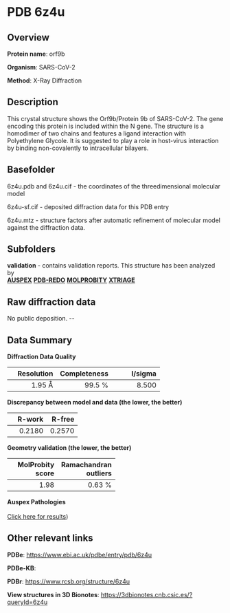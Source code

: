 # PDB 6z4u

## Overview

**Protein name**: orf9b

**Organism**: SARS-CoV-2

**Method**: X-Ray Diffraction

## Description

This crystal structure shows the Orf9b/Protein 9b of SARS-CoV-2. The gene encoding this protein is included within the N gene. The structure is a homodimer of two chains and features a ligand interaction with Polyethylene Glycole. It is suggested to play a role in host-virus interaction by binding non-covalently to intracellular bilayers.

## Basefolder

6z4u.pdb and 6z4u.cif - the coordinates of the threedimensional molecular model

6z4u-sf.cif - deposited diffraction data for this PDB entry

6z4u.mtz - structure factors after automatic refinement of molecular model against the diffraction data.

## Subfolders





**validation** - contains validation reports. This structure has been analyzed by <br>[**AUSPEX**](https://github.com/thorn-lab/coronavirus_structural_task_force/tree/master/pdb/orf9b/SARS-CoV-2/6z4u/validation/auspex) [**PDB-REDO**](https://github.com/thorn-lab/coronavirus_structural_task_force/tree/master/pdb/orf9b/SARS-CoV-2/6z4u/validation/pdb-redo) [**MOLPROBITY**](https://github.com/thorn-lab/coronavirus_structural_task_force/tree/master/pdb/orf9b/SARS-CoV-2/6z4u/validation/molprobity) [**XTRIAGE**](https://github.com/thorn-lab/coronavirus_structural_task_force/blob/master/pdb/orf9b/SARS-CoV-2/6z4u/validation/Xtriage_output.log)  



## Raw diffraction data

No public deposition. --<br> 

## Data Summary
**Diffraction Data Quality**

|   | Resolution | Completeness| I/sigma |
|---|-------------:|----------------:|--------------:|
|   |1.95 Å|99.5  %|<img width=50/>8.500|

**Discrepancy between model and data (the lower, the better)**

|   | **R-work**| **R-free**   
|---|-------------:|----------------:|           
||  0.2180|  0.2570|

**Geometry validation (the lower, the better)**

|   |**MolProbity<br>score**| **Ramachandran<br>outliers** 
|---|-------------:|----------------:|
||  1.98|  0.63 %|

**Auspex Pathologies**<br> <br>[Click here for results](https://github.com/thorn-lab/coronavirus_structural_task_force/blob/master/pdb/orf9b/SARS-CoV-2/6z4u/validation/auspex/6z4u_auspex_comments.txt))

 



## Other relevant links 
**PDBe**:  https://www.ebi.ac.uk/pdbe/entry/pdb/6z4u

**PDBe-KB**:  
 
**PDBr**: https://www.rcsb.org/structure/6z4u 

**View structures in 3D Bionotes**: https://3dbionotes.cnb.csic.es/?queryId=6z4u

